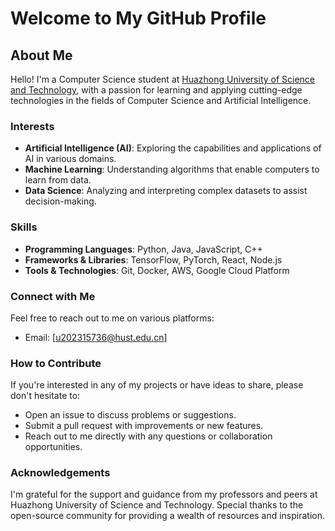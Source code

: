 # Welcome to My GitHub Profile

## About Me

Hello! I'm a Computer Science student at [Huazhong University of Science and Technology](https://en.wikipedia.org/wiki/Huazhong_University_of_Science_and_Technology), with a passion for learning and applying cutting-edge technologies in the fields of Computer Science and Artificial Intelligence.

### Interests
- **Artificial Intelligence (AI)**: Exploring the capabilities and applications of AI in various domains.
- **Machine Learning**: Understanding algorithms that enable computers to learn from data.
- **Data Science**: Analyzing and interpreting complex datasets to assist decision-making.

### Skills
- **Programming Languages**: Python, Java, JavaScript, C++
- **Frameworks & Libraries**: TensorFlow, PyTorch, React, Node.js
- **Tools & Technologies**: Git, Docker, AWS, Google Cloud Platform

### Connect with Me
Feel free to reach out to me on various platforms:

- Email: [u202315736@hust.edu.cn]

### How to Contribute
If you're interested in any of my projects or have ideas to share, please don't hesitate to:

- Open an issue to discuss problems or suggestions.
- Submit a pull request with improvements or new features.
- Reach out to me directly with any questions or collaboration opportunities.

### Acknowledgements
I'm grateful for the support and guidance from my professors and peers at Huazhong University of Science and Technology. Special thanks to the open-source community for providing a wealth of resources and inspiration.
